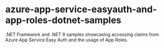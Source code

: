 # azure-app-service-easyauth-and-app-roles-dotnet-samples
.NET Framework and .NET 9 samples showcasing accessing claims from Azure App Service Easy Auth and the usage of App Roles.
